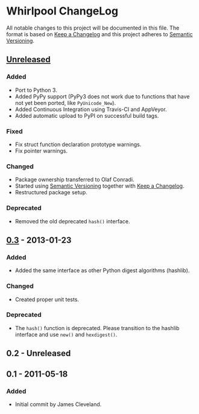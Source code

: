 # Whirlpool ChangeLog

All notable changes to this project will be documented in this file.
The format is based on [Keep a Changelog][keepachangelog] and this
project adheres to [Semantic Versioning][semver].

## [Unreleased]

### Added
- Port to Python 3.
- Added PyPy support (PyPy3 does not work due to functions
  that have not yet been ported, like `PyUnicode_New`).
- Added Continuous Integration using Travis-CI and AppVeyor.
- Added automatic upload to PyPI on successful build tags.

### Fixed
- Fix struct function declaration prototype warnings.
- Fix pointer warnings.

### Changed
- Package ownership transferred to Olaf Conradi.
- Started using [Semantic Versioning][semver] together with
  [Keep a Changelog][keepachangelog].
- Restructured package setup.

### Deprecated
- Removed the old deprecated `hash()` interface.

## [0.3] - 2013-01-23

### Added
- Added the same interface as other Python digest algorithms (hashlib).

### Changed
- Created proper unit tests.

### Deprecated
- The `hash()` function is deprecated. Please transition to the hashlib
  interface and use `new()` and `hexdigest()`.

## 0.2 - Unreleased

## 0.1 - 2011-05-18

### Added
- Initial commit by James Cleveland.

[Unreleased]: https://github.com/oohlaf/python-whirlpool/compare/v0.3...HEAD
[0.3]: https://github.com/oohlaf/python-whirlpool/compare/v0.1...v0.3
[semver]: https://semver.org/spec/v2.0.0.html
[keepachangelog]: http://keepachangelog.com/en/1.0.0/
